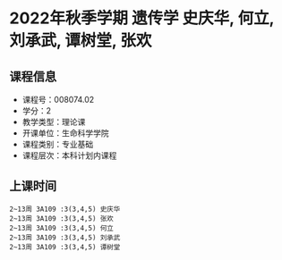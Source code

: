 # 2022年秋季学期 遗传学 史庆华, 何立, 刘承武, 谭树堂, 张欢






## 课程信息

- 课程号：008074.02
- 学分：2
- 教学类型：理论课
- 开课单位：生命科学学院
- 课程类别：专业基础
- 课程层次：本科计划内课程

## 上课时间

```
2~13周 3A109 :3(3,4,5) 史庆华
2~13周 3A109 :3(3,4,5) 张欢
2~13周 3A109 :3(3,4,5) 何立
2~13周 3A109 :3(3,4,5) 刘承武
2~13周 3A109 :3(3,4,5) 谭树堂
```

